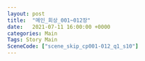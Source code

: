```yaml
---
layout: post
title:  "메인_회상_001~012장"
date:   2021-07-11 16:00:00 +0000
categories: Main
Tags: Story Main
SceneCode: ["scene_skip_cp001-012_q1_s10"]
---
```

